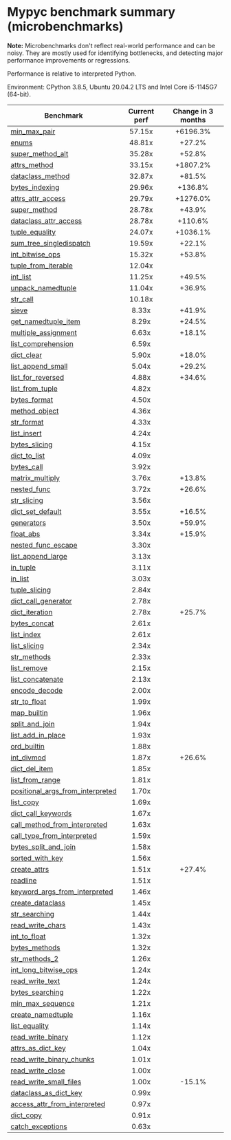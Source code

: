 # Mypyc benchmark summary (microbenchmarks)

**Note:** Microbenchmarks don't reflect real-world performance and can be noisy.
           They are mostly used for identifying bottlenecks, and detecting major performance
           improvements or regressions.

Performance is relative to interpreted Python.

Environment: CPython 3.8.5, Ubuntu 20.04.2 LTS and Intel Core i5-1145G7 (64-bit).

| Benchmark | Current perf | Change in 3 months |
| --- | :---: | :---: |
| [min_max_pair](benchmarks/min_max_pair.md) | 57.15x | +6196.3% |
| [enums](benchmarks/enums.md) | 48.81x | +27.2% |
| [super_method_alt](benchmarks/super_method_alt.md) | 35.28x | +52.8% |
| [attrs_method](benchmarks/attrs_method.md) | 33.15x | +1807.2% |
| [dataclass_method](benchmarks/dataclass_method.md) | 32.87x | +81.5% |
| [bytes_indexing](benchmarks/bytes_indexing.md) | 29.96x | +136.8% |
| [attrs_attr_access](benchmarks/attrs_attr_access.md) | 29.79x | +1276.0% |
| [super_method](benchmarks/super_method.md) | 28.78x | +43.9% |
| [dataclass_attr_access](benchmarks/dataclass_attr_access.md) | 28.78x | +110.6% |
| [tuple_equality](benchmarks/tuple_equality.md) | 24.07x | +1036.1% |
| [sum_tree_singledispatch](benchmarks/sum_tree_singledispatch.md) | 19.59x | +22.1% |
| [int_bitwise_ops](benchmarks/int_bitwise_ops.md) | 15.32x | +53.8% |
| [tuple_from_iterable](benchmarks/tuple_from_iterable.md) | 12.04x |  |
| [int_list](benchmarks/int_list.md) | 11.25x | +49.5% |
| [unpack_namedtuple](benchmarks/unpack_namedtuple.md) | 11.04x | +36.9% |
| [str_call](benchmarks/str_call.md) | 10.18x |  |
| [sieve](benchmarks/sieve.md) | 8.33x | +41.9% |
| [get_namedtuple_item](benchmarks/get_namedtuple_item.md) | 8.29x | +24.5% |
| [multiple_assignment](benchmarks/multiple_assignment.md) | 6.63x | +18.1% |
| [list_comprehension](benchmarks/list_comprehension.md) | 6.59x |  |
| [dict_clear](benchmarks/dict_clear.md) | 5.90x | +18.0% |
| [list_append_small](benchmarks/list_append_small.md) | 5.04x | +29.2% |
| [list_for_reversed](benchmarks/list_for_reversed.md) | 4.88x | +34.6% |
| [list_from_tuple](benchmarks/list_from_tuple.md) | 4.82x |  |
| [bytes_format](benchmarks/bytes_format.md) | 4.50x |  |
| [method_object](benchmarks/method_object.md) | 4.36x |  |
| [str_format](benchmarks/str_format.md) | 4.33x |  |
| [list_insert](benchmarks/list_insert.md) | 4.24x |  |
| [bytes_slicing](benchmarks/bytes_slicing.md) | 4.15x |  |
| [dict_to_list](benchmarks/dict_to_list.md) | 4.09x |  |
| [bytes_call](benchmarks/bytes_call.md) | 3.92x |  |
| [matrix_multiply](benchmarks/matrix_multiply.md) | 3.76x | +13.8% |
| [nested_func](benchmarks/nested_func.md) | 3.72x | +26.6% |
| [str_slicing](benchmarks/str_slicing.md) | 3.56x |  |
| [dict_set_default](benchmarks/dict_set_default.md) | 3.55x | +16.5% |
| [generators](benchmarks/generators.md) | 3.50x | +59.9% |
| [float_abs](benchmarks/float_abs.md) | 3.34x | +15.9% |
| [nested_func_escape](benchmarks/nested_func_escape.md) | 3.30x |  |
| [list_append_large](benchmarks/list_append_large.md) | 3.13x |  |
| [in_tuple](benchmarks/in_tuple.md) | 3.11x |  |
| [in_list](benchmarks/in_list.md) | 3.03x |  |
| [tuple_slicing](benchmarks/tuple_slicing.md) | 2.84x |  |
| [dict_call_generator](benchmarks/dict_call_generator.md) | 2.78x |  |
| [dict_iteration](benchmarks/dict_iteration.md) | 2.78x | +25.7% |
| [bytes_concat](benchmarks/bytes_concat.md) | 2.61x |  |
| [list_index](benchmarks/list_index.md) | 2.61x |  |
| [list_slicing](benchmarks/list_slicing.md) | 2.34x |  |
| [str_methods](benchmarks/str_methods.md) | 2.33x |  |
| [list_remove](benchmarks/list_remove.md) | 2.15x |  |
| [list_concatenate](benchmarks/list_concatenate.md) | 2.13x |  |
| [encode_decode](benchmarks/encode_decode.md) | 2.00x |  |
| [str_to_float](benchmarks/str_to_float.md) | 1.99x |  |
| [map_builtin](benchmarks/map_builtin.md) | 1.96x |  |
| [split_and_join](benchmarks/split_and_join.md) | 1.94x |  |
| [list_add_in_place](benchmarks/list_add_in_place.md) | 1.93x |  |
| [ord_builtin](benchmarks/ord_builtin.md) | 1.88x |  |
| [int_divmod](benchmarks/int_divmod.md) | 1.87x | +26.6% |
| [dict_del_item](benchmarks/dict_del_item.md) | 1.85x |  |
| [list_from_range](benchmarks/list_from_range.md) | 1.81x |  |
| [positional_args_from_interpreted](benchmarks/positional_args_from_interpreted.md) | 1.70x |  |
| [list_copy](benchmarks/list_copy.md) | 1.69x |  |
| [dict_call_keywords](benchmarks/dict_call_keywords.md) | 1.67x |  |
| [call_method_from_interpreted](benchmarks/call_method_from_interpreted.md) | 1.63x |  |
| [call_type_from_interpreted](benchmarks/call_type_from_interpreted.md) | 1.59x |  |
| [bytes_split_and_join](benchmarks/bytes_split_and_join.md) | 1.58x |  |
| [sorted_with_key](benchmarks/sorted_with_key.md) | 1.56x |  |
| [create_attrs](benchmarks/create_attrs.md) | 1.51x | +27.4% |
| [readline](benchmarks/readline.md) | 1.51x |  |
| [keyword_args_from_interpreted](benchmarks/keyword_args_from_interpreted.md) | 1.46x |  |
| [create_dataclass](benchmarks/create_dataclass.md) | 1.45x |  |
| [str_searching](benchmarks/str_searching.md) | 1.44x |  |
| [read_write_chars](benchmarks/read_write_chars.md) | 1.43x |  |
| [int_to_float](benchmarks/int_to_float.md) | 1.32x |  |
| [bytes_methods](benchmarks/bytes_methods.md) | 1.32x |  |
| [str_methods_2](benchmarks/str_methods_2.md) | 1.26x |  |
| [int_long_bitwise_ops](benchmarks/int_long_bitwise_ops.md) | 1.24x |  |
| [read_write_text](benchmarks/read_write_text.md) | 1.24x |  |
| [bytes_searching](benchmarks/bytes_searching.md) | 1.22x |  |
| [min_max_sequence](benchmarks/min_max_sequence.md) | 1.21x |  |
| [create_namedtuple](benchmarks/create_namedtuple.md) | 1.16x |  |
| [list_equality](benchmarks/list_equality.md) | 1.14x |  |
| [read_write_binary](benchmarks/read_write_binary.md) | 1.12x |  |
| [attrs_as_dict_key](benchmarks/attrs_as_dict_key.md) | 1.04x |  |
| [read_write_binary_chunks](benchmarks/read_write_binary_chunks.md) | 1.01x |  |
| [read_write_close](benchmarks/read_write_close.md) | 1.00x |  |
| [read_write_small_files](benchmarks/read_write_small_files.md) | 1.00x | -15.1% |
| [dataclass_as_dict_key](benchmarks/dataclass_as_dict_key.md) | 0.99x |  |
| [access_attr_from_interpreted](benchmarks/access_attr_from_interpreted.md) | 0.97x |  |
| [dict_copy](benchmarks/dict_copy.md) | 0.91x |  |
| [catch_exceptions](benchmarks/catch_exceptions.md) | 0.63x |  |

